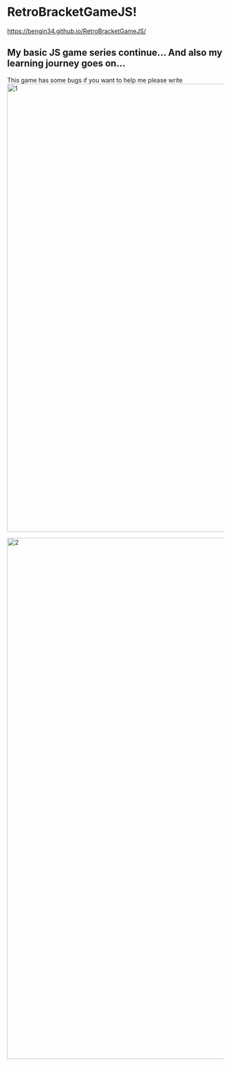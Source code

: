 # RetroBracketGameJS!
https://bengin34.github.io/RetroBracketGameJS/



## My basic JS game series continue... And also my learning journey goes on...

This game has some bugs ıf you want to help me please write
<img width="1041" alt="1" src="https://user-images.githubusercontent.com/118957608/213198646-3d269d19-9efb-457f-8467-03ab98a6e23b.png">

<img width="1211" alt="2" src="https://user-images.githubusercontent.com/118957608/213197945-10332686-130f-445d-8aeb-50f918e10790.png">
